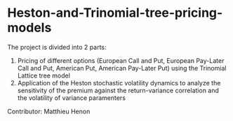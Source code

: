 # Heston-and-Trinomial-tree-pricing-models
The project is divided into 2 parts:
1. Pricing of different options (European Call and Put, European Pay-Later Call and Put, American Put, American Pay-Later Put) using the Trinomial Lattice tree model
2. Application of the Heston stochastic volatility dynamics to analyze the sensitivity of the premium against the return-variance correlation and the volatility of variance paramenters

Contributor: Matthieu Henon
